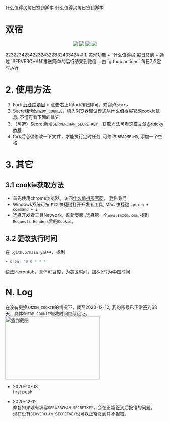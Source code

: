 什么值得买每日签到脚本
什么值得买每日签到脚本


双宿
===
<p align="center">
    <img src="https://img.shields.io/badge/Created on-2020.10-green"/>
    <img src="https://img.shields.io/badge/Python-3.7-blue"/>
    <img src="https://img.shields.io/badge/Last commit-Dec.-yellow"/>
    <img src="https://img.shields.io/badge/Repo size-35.8kb-red"/>
</p>
  223223423422324322332433424
# 1. 实现功能
+ `什么值得买`每日签到
+ 通过 `SERVERCHAN`推送简单的运行结果到微信
+ 由 `github actions` 每日7点定时运行

# 2. 使用方法
1. Fork [此仓库项目](https://github.com/stark666/smzdm_bot) > 点击右上角fork按钮即可，欢迎点`star`~
2. Secret新增`SMZDM_COOKIE`，填入浏览器调试模式从[什么值得买官网](https://www.smzdm.com/)cookie信息, 不懂可看下面的其它
3. （可选）Secret新增`SERVERCHAN_SECRETKEY`，获取方法可看这篇文章[@ruicky教程](https://ruicky.me/2020/06/05/jd-sign/)
4. fork后必须修改一下文件，才能执行定时任务, 可修改 `README.MD`, 添加一个空格


# 3. 其它
## 3.1 cookie获取方法
+ 首先使用chrome浏览器，访问[什么值得买官网](https://www.smzdm.com/)， 登陆账号
+ Windows系统可按 `F12` 快捷键打开开发者工具, Mac 快捷键 `option + command + i`
+ 选择开发者工具Network，刷新页面 ,选择第一个`www.smzdm.com`, 找到`Requests Headers`里的`Cookie`。

## 3.2 更改执行时间
在 `.github/main.yml`中，找到
```yml
- cron: '0 0 * * *'
```
语法同crontab，具体可百度，为美区时间，加8小时为中国时间


# N. Log
在没有更换`SMZDM_COOKIE`的情况下，截至2020-12-12, 我的账号已正常签到68天，具体`SMZDM_COOKIE`有效时间继续验证。  
<img src="pics/log_20201212.jpg" width="300" height="200" alt="签到截图" div align=center /><br/>

+ 2020-10-08  
first push

+ 2020-12-12  
修复如果没有填写`SERVERCHAN_SECRETKEY`，会在正常签到后报错的问题。  
现在没有`SERVERCHAN_SECRETKEY`也可以正常签到并不报错。
